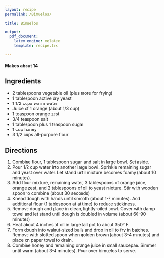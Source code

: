 ```yaml
---
layout: recipe
permalink: /Bimuelos/

title: Bimuelos

output: 
  pdf_document:
    latex_engine: xelatex
    template: recipe.tex
    
---
```


#### Makes about 14 

## Ingredients

- 2 tablespoons vegetable oil (plus more for frying)
- 1 tablespoon active dry yeast
- 1 1/2 cups warm water
- Juice of 1 orange (about 1/3 cup)
- 1 teaspoon orange zest
- 3/4 teaspoon salt
- 1 tablespoon plus 1 teaspoon sugar
- 1 cup honey
- 3 1/2 cups all-purpose flour

## Directions 

1. Combine flour, 1 tablespoon sugar, and salt in large bowl. Set aside. 
2. Pour 1/2 cup water into another large bowl. Sprinkle remaining sugar and yeast over water. Let stand until mixture becomes foamy (about 10 minutes). 
3. Add flour mixture, remaining water, 3 tablespoons of orange juice, orange zest, and 2 tablespoons of oil to yeast mixture. Stir with wooden spoon to combine (about 30 seconds)
4. Knead dough with hands until smooth (about 1-2 minutes). Add additional flour (1 tablespoon at at time) to reduce stickiness. 
5. Remove dough and place in clean, lightly-oiled bowl. Cover with damp towel and let stand until dough is doubled in volume (about 60-90 minutes)
6. Heat about 4 inches of oil in large tall pot to about 350° F. 
7. Form dough into walnut-sized balls and drop in oil to fry in batches. Remove with slotted spoon when golden brown (about 3-4 minutes) and place on paper towel to drain. 
8. Combine honey and remaining orange juice in small saucepan. Simmer until warm (about 3-4 minutes). Pour over bimuelos to serve. 

